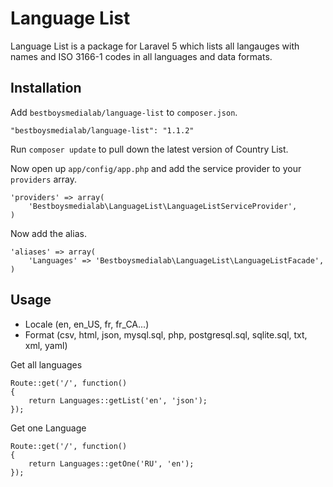 # Language List

Language List is a package for Laravel 5 which lists all langauges with names and ISO 3166-1 codes in all languages and data formats.


## Installation

Add `bestboysmedialab/language-list` to `composer.json`.

    "bestboysmedialab/language-list": "1.1.2"
    
Run `composer update` to pull down the latest version of Country List.

Now open up `app/config/app.php` and add the service provider to your `providers` array.

    'providers' => array(
        'Bestboysmedialab\LanguageList\LanguageListServiceProvider',
    )

Now add the alias.

    'aliases' => array(
        'Languages' => 'Bestboysmedialab\LanguageList\LanguageListFacade',
    )


## Usage

- Locale (en, en_US, fr, fr_CA...)
- Format (csv, html, json, mysql.sql, php, postgresql.sql, sqlite.sql, txt, xml, yaml)


Get all languages

	Route::get('/', function()
	{
		return Languages::getList('en', 'json');
	});


Get one Language

	Route::get('/', function()
	{
		return Languages::getOne('RU', 'en');
	});